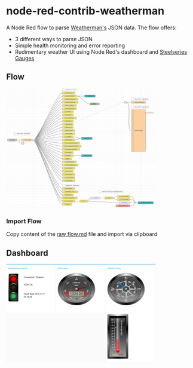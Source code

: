 # node-red-contrib-weatherman

A Node Red flow to parse [Weatherman's](https://www.stall.biz/project/weatherman-die-perfekte-wetterstation-fuer-die-hausautomation) JSON data. The flow offers:

 - 3 different ways to parse JSON
 - Simple health monitoring and error reporting
 - Rudimentary weather UI using Node Red's dashboard and [Steelseries Gauges](https://github.com/HanSolo/SteelSeries-Canvas) 

## Flow

<img src="https://github.com/Sineos/node-red-contrib-weatherman/blob/master/src_readme/flow.png" data-canonical-src="https://github.com/Sineos/node-red-contrib-weatherman/blob/master/src_readme/flow.png" width="400"/>

### Import Flow
Copy content of the [raw flow.md](https://raw.githubusercontent.com/Sineos/node-red-contrib-weatherman/master/flow.md) file and import via clipboard

## Dashboard

<img src="https://github.com/Sineos/node-red-contrib-weatherman/blob/master/src_readme/dash.png" data-canonical-src="https://github.com/Sineos/node-red-contrib-weatherman/blob/master/src_readme/dash.png" width="400"/>
